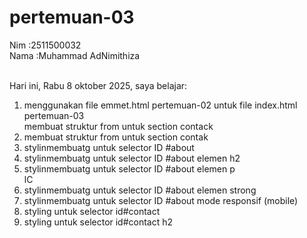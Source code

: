 # pertemuan-03

Nim :2511500032<br>
Nama :Muhammad AdNimithiza<br><br>

Hari ini, Rabu 8 oktober 2025, saya belajar:
<ol>
<li>menggunakan file emmet.html pertemuan-02 untuk file index.html pertemuan-03</li>membuat struktur from untuk section contack</li>
<li>membuat struktur from untuk section contak</li>
<li> stylinmembuatg untuk selector ID #about</li>
<li> stylinmembuatg untuk selector ID #about elemen h2</li>
<li> stylinmembuatg untuk selector ID #about elemen p</li>
lC<li> stylinmembuatg untuk selector ID #about elemen strong</li>
<li> stylinmembuatg untuk selector ID #about mode responsif (mobile)</li>
<li> styling untuk selector id#contact</li>
<li> styling untuk selector id#contact h2</li>

</ol>
